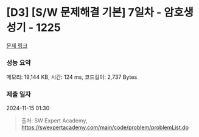 # [D3] [S/W 문제해결 기본] 7일차 - 암호생성기 - 1225 

[문제 링크](https://swexpertacademy.com/main/code/problem/problemDetail.do?contestProbId=AV14uWl6AF0CFAYD) 

### 성능 요약

메모리: 19,144 KB, 시간: 124 ms, 코드길이: 2,737 Bytes

### 제출 일자

2024-11-15 01:30



> 출처: SW Expert Academy, https://swexpertacademy.com/main/code/problem/problemList.do